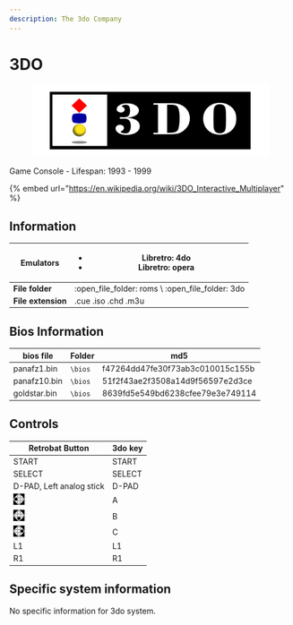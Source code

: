 ```yaml
---
description: The 3do Company
---
```


# 3DO

<figure><img src="https://raw.githubusercontent.com/fabricecaruso/es-theme-carbon/master/art/logos/3do.svg" alt=""><figcaption></figcaption></figure>

Game Console - Lifespan: 1993 - 1999

{% embed url="https://en.wikipedia.org/wiki/3DO_Interactive_Multiplayer" %}

## Information

| **Emulators**      | <ul><li>Libretro: 4do</li><li>Libretro: opera</li></ul> |
| ------------------ | ------------------------------------------------------- |
| **File folder**    | :open\_file\_folder: roms \ :open\_file\_folder: 3do    |
| **File extension** | .cue .iso .chd .m3u                                     |

## Bios Information

| bios file    | Folder  | md5                              |
| ------------ | ------- | -------------------------------- |
| panafz1.bin  | `\bios` | f47264dd47fe30f73ab3c010015c155b |
| panafz10.bin | `\bios` | 51f2f43ae2f3508a14d9f56597e2d3ce |
| goldstar.bin | `\bios` | 8639fd5e549bd6238cfee79e3e749114 |

## Controls

| Retrobat Button                             | 3do key |
| ------------------------------------------- | ------- |
| START                                       | START   |
| SELECT                                      | SELECT  |
| D-PAD, Left analog stick                    | D-PAD   |
| ![](<../.gitbook/assets/image (2).png>)     | A       |
| ![](<../.gitbook/assets/image (1) (2).png>) | B       |
| ![](<../.gitbook/assets/image (4).png>)     | C       |
| L1                                          | L1      |
| R1                                          | R1      |

## Specific system information

No specific information for 3do system.
